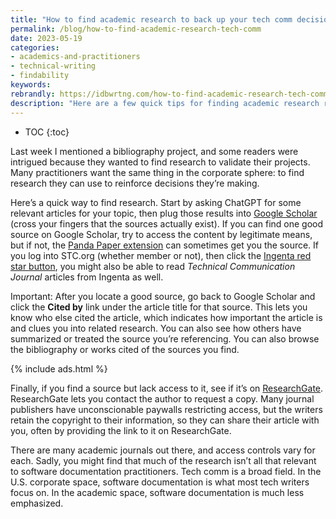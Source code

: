 ```yaml
---
title: "How to find academic research to back up your tech comm decisions"
permalink: /blog/how-to-find-academic-research-tech-comm
date: 2023-05-19
categories:
- academics-and-practitioners
- technical-writing
- findability
keywords: 
rebrandly: https://idbwrtng.com/how-to-find-academic-research-tech-comm
description: "Here are a few quick tips for finding academic research related to tech comm."
---
```


* TOC
{:toc}

Last week I mentioned a bibliography project, and some readers were intrigued because they wanted to find research to validate their projects. Many practitioners want the same thing in the corporate sphere: to find research they can use to reinforce decisions they’re making.

Here’s a quick way to find research. Start by asking ChatGPT for some relevant articles for your topic, then plug those results into [Google Scholar](https://scholar.google.com/) (cross your fingers that the sources actually exist). If you can find one good source on Google Scholar, try to access the content by legitimate means, but if not, the [Panda Paper extension](https://chrome.google.com/webstore/detail/paperpanda-%E2%80%94-get-millions/ggjlkinaanncojaippgbndimlhcdlohf) can sometimes get you the source. If you log into STC.org (whether member or not), then click the [Ingenta red star button](https://www.stc.org/techcomm/ingenta/), you might also be able to read _Technical Communication Journal_ articles from Ingenta as well.

Important: After you locate a good source, go back to Google Scholar and click the **Cited by** link under the article title for that source. This lets you know who else cited the article, which indicates how important the article is and clues you into related research. You can also see how others have summarized or treated the source you’re referencing. You can also browse the bibliography or works cited of the sources you find.

{% include ads.html %}

Finally, if you find a source but lack access to it, see if it’s on [ResearchGate](https://www.researchgate.net/). ResearchGate lets you contact the author to request a copy. Many journal publishers have unconscionable paywalls restricting access, but the writers retain the copyright to their information, so they can share their article with you, often by providing the link to it on ResearchGate. 

There are many academic journals out there, and access controls vary for each. Sadly, you might find that much of the research isn’t all that relevant to software documentation practitioners. Tech comm is a broad field. In the U.S. corporate space, software documentation is what most tech writers focus on. In the academic space, software documentation is much less emphasized.
